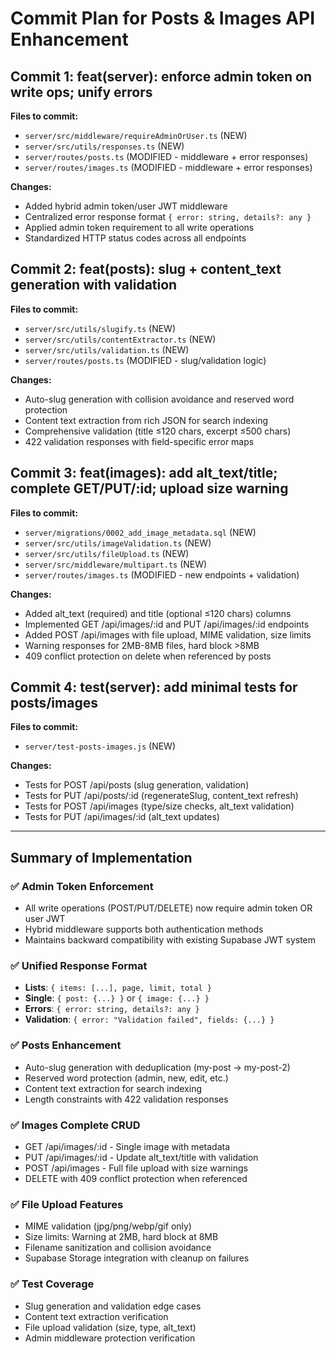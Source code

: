 # Commit Plan for Posts & Images API Enhancement

## Commit 1: feat(server): enforce admin token on write ops; unify errors

**Files to commit:**
- `server/src/middleware/requireAdminOrUser.ts` (NEW)
- `server/src/utils/responses.ts` (NEW)
- `server/routes/posts.ts` (MODIFIED - middleware + error responses)
- `server/routes/images.ts` (MODIFIED - middleware + error responses)

**Changes:**
- Added hybrid admin token/user JWT middleware
- Centralized error response format `{ error: string, details?: any }`
- Applied admin token requirement to all write operations
- Standardized HTTP status codes across all endpoints

## Commit 2: feat(posts): slug + content_text generation with validation

**Files to commit:**
- `server/src/utils/slugify.ts` (NEW)
- `server/src/utils/contentExtractor.ts` (NEW)
- `server/src/utils/validation.ts` (NEW)
- `server/routes/posts.ts` (MODIFIED - slug/validation logic)

**Changes:**
- Auto-slug generation with collision avoidance and reserved word protection
- Content text extraction from rich JSON for search indexing
- Comprehensive validation (title ≤120 chars, excerpt ≤500 chars)
- 422 validation responses with field-specific error maps

## Commit 3: feat(images): add alt_text/title; complete GET/PUT/:id; upload size warning

**Files to commit:**
- `server/migrations/0002_add_image_metadata.sql` (NEW)
- `server/src/utils/imageValidation.ts` (NEW)
- `server/src/utils/fileUpload.ts` (NEW)
- `server/src/middleware/multipart.ts` (NEW)
- `server/routes/images.ts` (MODIFIED - new endpoints + validation)

**Changes:**
- Added alt_text (required) and title (optional ≤120 chars) columns
- Implemented GET /api/images/:id and PUT /api/images/:id endpoints
- Added POST /api/images with file upload, MIME validation, size limits
- Warning responses for 2MB-8MB files, hard block >8MB
- 409 conflict protection on delete when referenced by posts

## Commit 4: test(server): add minimal tests for posts/images

**Files to commit:**
- `server/test-posts-images.js` (NEW)

**Changes:**
- Tests for POST /api/posts (slug generation, validation)
- Tests for PUT /api/posts/:id (regenerateSlug, content_text refresh)
- Tests for POST /api/images (type/size checks, alt_text validation)
- Tests for PUT /api/images/:id (alt_text updates)

---

## Summary of Implementation

### ✅ Admin Token Enforcement
- All write operations (POST/PUT/DELETE) now require admin token OR user JWT
- Hybrid middleware supports both authentication methods
- Maintains backward compatibility with existing Supabase JWT system

### ✅ Unified Response Format
- **Lists**: `{ items: [...], page, limit, total }`
- **Single**: `{ post: {...} }` or `{ image: {...} }`
- **Errors**: `{ error: string, details?: any }`
- **Validation**: `{ error: "Validation failed", fields: {...} }`

### ✅ Posts Enhancement
- Auto-slug generation with deduplication (my-post → my-post-2)
- Reserved word protection (admin, new, edit, etc.)
- Content text extraction for search indexing
- Length constraints with 422 validation responses

### ✅ Images Complete CRUD
- GET /api/images/:id - Single image with metadata
- PUT /api/images/:id - Update alt_text/title with validation  
- POST /api/images - Full file upload with size warnings
- DELETE with 409 conflict protection when referenced

### ✅ File Upload Features
- MIME validation (jpg/png/webp/gif only)
- Size limits: Warning at 2MB, hard block at 8MB
- Filename sanitization and collision avoidance
- Supabase Storage integration with cleanup on failures

### ✅ Test Coverage
- Slug generation and validation edge cases
- Content text extraction verification
- File upload validation (size, type, alt_text)
- Admin middleware protection verification
